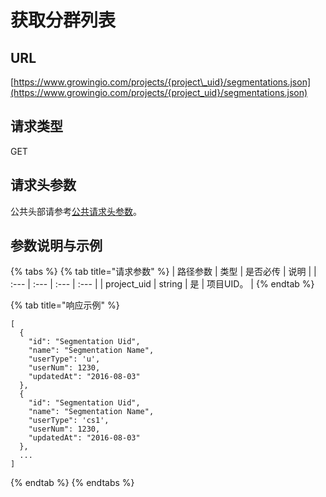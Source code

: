 # 获取分群列表

## URL

[https://www.growingio.com/projects/{project\_uid}/segmentations.json](https://www.growingio.com/projects/{project_uid}/segmentations.json)

## 请求类型

GET

## 请求头参数

公共头部请参考[公共请求头参数](../../authenticate.md)。

## 参数说明与示例

{% tabs %}
{% tab title="请求参数" %}
| 路径参数 | 类型 | 是否必传 | 说明 |
| :--- | :--- | :--- | :--- |
| project\_uid | string | 是 | 项目UID。 |
{% endtab %}

{% tab title="响应示例" %}
```text
[
  {
    "id": "Segmentation Uid",
    "name": "Segmentation Name",
    "userType": 'u',
    "userNum": 1230,
    "updatedAt": "2016-08-03"
  },
  {
    "id": "Segmentation Uid",
    "name": "Segmentation Name",
    "userType": 'cs1',
    "userNum": 1230,
    "updatedAt": "2016-08-03"
  },
  ...
]
```
{% endtab %}
{% endtabs %}

